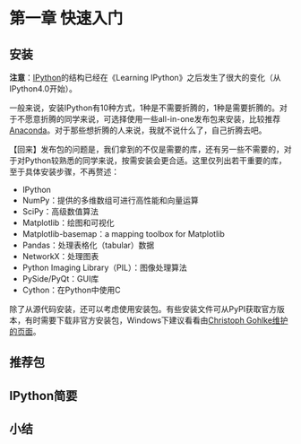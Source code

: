 # 第一章 快速入门

## 安装

**注意**：[IPython](http://ipython.org/)的结构已经在《Learning IPython》之后发生了很大的变化（从IPython4.0开始）。

一般来说，安装IPython有10种方式，1种是不需要折腾的，1种是需要折腾的。对于不愿意折腾的同学来说，可选择使用一些all-in-one发布包来安装，比较推荐[Anaconda](http://continuum.io/downloads)。对于那些想折腾的人来说，我就不说什么了，自己折腾去吧。

【回来】发布包的问题是，我们拿到的不仅是需要的库，还有另一些不需要的，对于对Python较熟悉的同学来说，按需安装会更合适。这里仅列出若干重要的库，至于具体安装步骤，不再赘述：

* IPython
* NumPy：提供的多维数组可进行高性能和向量运算
* SciPy：高级数值算法
* Matplotlib：绘图和可视化
* Matplotlib-basemap：a mapping toolbox for Matplotlib
* Pandas：处理表格化（tabular）数据
* NetworkX：处理图表
* Python Imaging Library（PIL）：图像处理算法
* PySide/PyQt：GUI库
* Cython：在Python中使用C

除了从源代码安装，还可以考虑使用安装包。有些安装文件可从PyPI获取官方版本，有时需要下载非官方安装包，Windows下建议看看由[Christoph Gohlke维护的页面](www.lfd.uci.edu/~gohlke/pythonlibs/)。

## 推荐包


## IPython简要


## 小结

